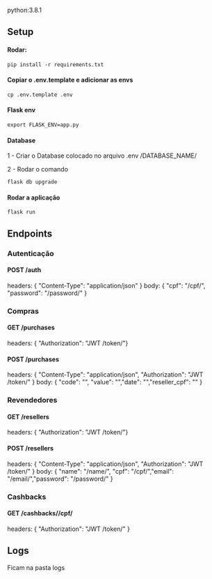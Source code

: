 python:3.8.1

## Setup

#### Rodar:

```
pip install -r requirements.txt
```

#### Copiar o .env.template e adicionar as envs 

```
cp .env.template .env
```

#### Flask env
```
export FLASK_ENV=app.py
```

#### Database

1 - Criar o Database colocado no arquivo .env /DATABASE_NAME/

2 - Rodar o comando
```
flask db upgrade
```

#### Rodar a aplicação
```
flask run
```

## Endpoints

### Autenticação
#### POST /auth

headers: { "Content-Type": "application/json" }
body: { "cpf": "/cpf/", "password": "/password/" }

### Compras
#### GET /purchases
headers: { "Authorization": "JWT /token/"}

#### POST /purchases
headers: { "Content-Type": "application/json", "Authorization": "JWT /token/" }
body: { "code": "", "value": "","date": "","reseller_cpf": "" }

### Revendedores
#### GET /resellers
headers: { "Authorization": "JWT /token/"}

#### POST /resellers
headers: { "Content-Type": "application/json", "Authorization": "JWT /token/" }
body: { "name": "/name/", "cpf": "/cpf/","email": "/email/","password": "/password/"  }

### Cashbacks
#### GET /cashbacks//cpf/
headers: { "Authorization": "JWT /token/" }

## Logs

Ficam na pasta logs